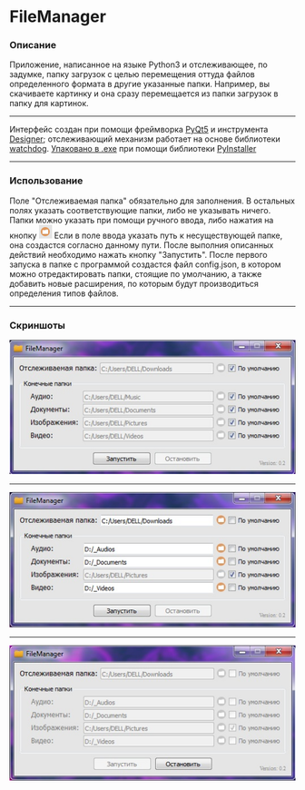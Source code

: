 # FileManager
### Описание
Приложение, написанное на языке Python3 и отслеживающее, по задумке, папку загрузок с целью перемещения оттуда файлов определенного формата в другие указанные папки. Например, вы скачиваете картинку и она сразу перемещается из папки загрузок в папку для картинок.

---
Интерфейс создан при помощи фреймворка [PyQt5](https://pypi.org/project/PyQt5/) и инструмента [Designer](https://pypi.org/project/pyqt5-tools/); отслеживающий механизм работает на основе библиотеки [watchdog](https://pypi.org/project/watchdog/). [Упаковано в .exe](https://drive.google.com/open?id=16dDV1Q05__fkd_AHdu3Tl0qH1ufwacsP) при помощи библиотеки [PyInstaller](https://pypi.org/project/PyInstaller/)

---
### Использование
Поле "Отслеживаемая папка" обязательно для заполнения. В остальных полях указать соответствующие папки, либо не указывать ничего. Папки можно указать при помощи ручного ввода, либо нажатия на кнопку ![image](./etc/image.png) Если в поле ввода указать путь к несуществующей папке, она создастся согласно данному пути. После выполния описанных действий необходимо нажать кнопку "Запустить".
После первого запуска в папке с программой создастся файл config.json, в котором можно отредактировать папки, стоящие по умолчанию, а также добавить новые расширения, по которым будут производиться определения типов файлов.

---
### Скриншоты
![пример1](./etc/пример1.jpg)

---
![пример2](./etc/пример2.jpg)

---
![пример3](./etc/пример3.jpg)

